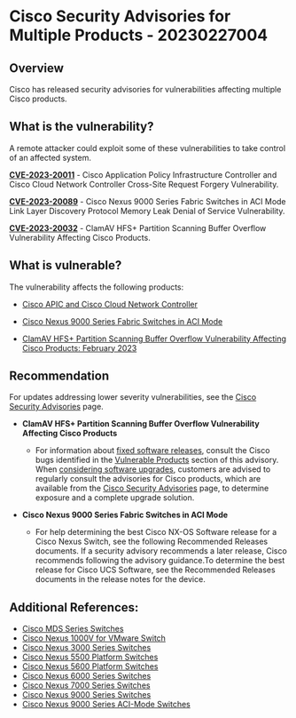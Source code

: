 # Cisco Security Advisories for Multiple Products - 20230227004

## Overview
Cisco has released security advisories for vulnerabilities affecting multiple Cisco products.  



## What is the vulnerability?
A remote attacker could exploit some of these vulnerabilities to take control of an affected system.

[**CVE-2023-20011**](https://cve.mitre.org/cgi-bin/cvename.cgi?name=CVE-2023-20011) - Cisco Application Policy Infrastructure Controller and Cisco Cloud Network Controller Cross-Site Request Forgery Vulnerability.

[**CVE-2023-20089**](https://cve.mitre.org/cgi-bin/cvename.cgi?name=CVE-2023-20089) - Cisco Nexus 9000 Series Fabric Switches in ACI Mode Link Layer Discovery Protocol Memory Leak Denial of Service Vulnerability.

[**CVE-2023-20032**](https://cve.mitre.org/cgi-bin/cvename.cgi?name=CVE-2023-20032) - ClamAV HFS+ Partition Scanning Buffer Overflow Vulnerability Affecting Cisco Products.


## What is vulnerable? 
The vulnerability affects the following products:
- [Cisco APIC and Cisco Cloud Network Controller](https://sec.cloudapps.cisco.com/security/center/content/CiscoSecurityAdvisory/cisco-sa-capic-csrfv-DMx6KSwV)

- [Cisco Nexus 9000 Series Fabric Switches in ACI Mode](https://sec.cloudapps.cisco.com/security/center/content/CiscoSecurityAdvisory/cisco-sa-aci-lldp-dos-ySCNZOpX)

- [ClamAV HFS+ Partition Scanning Buffer Overflow Vulnerability Affecting Cisco Products: February 2023](https://sec.cloudapps.cisco.com/security/center/content/CiscoSecurityAdvisory/cisco-sa-clamav-q8DThCy)

## Recommendation
For updates addressing lower severity vulnerabilities, see the [Cisco Security Advisories](https://tools.cisco.com/security/center/publicationListing.x) page.

- **ClamAV HFS+ Partition Scanning Buffer Overflow Vulnerability Affecting Cisco Products**
    - For information about [fixed software releases](https://sec.cloudapps.cisco.com/security/center/resources/security_vulnerability_policy.html#fixes), consult the Cisco bugs identified in the [Vulnerable Products](https://sec.cloudapps.cisco.com/security/center/content/CiscoSecurityAdvisory/cisco-sa-clamav-q8DThCy#vp) section of this advisory.
    When [considering software upgrades](https://sec.cloudapps.cisco.com/security/center/resources/security_vulnerability_policy.html#fixes), customers are advised to regularly consult the advisories for Cisco products, which are available from the [Cisco Security Advisories](https://www.cisco.com/go/psirt) page, to determine exposure and a complete upgrade solution.

- **Cisco Nexus 9000 Series Fabric Switches in ACI Mode**
   - For help determining the best Cisco NX-OS Software release for a Cisco Nexus Switch, see the following Recommended Releases documents. If a security advisory recommends a later release, Cisco recommends following the advisory guidance.To determine the best release for Cisco UCS Software, see the Recommended Releases documents in the release notes for the device.

## Additional References:
* [Cisco MDS Series Switches](https://www.cisco.com/c/en/us/td/docs/switches/datacenter/mds9000/sw/b_MDS_NX-OS_Recommended_Releases.html)
* [Cisco Nexus 1000V for VMware Switch](http://www.cisco.com/c/en/us/td/docs/switches/datacenter/nexus1000/sw/recommended_releases/b_Cisco_N1KV_VMware_MinRecommendedReleases.html)
* [Cisco Nexus 3000 Series Switches](http://www.cisco.com/c/en/us/td/docs/switches/datacenter/nexus3000/sw/recommended_release/b_Minimum_and_Recommended_Cisco_NX-OS_Releases_for_Cisco_Nexus_3000_Series_Switches.html)
* [Cisco Nexus 5500 Platform Switches](http://www.cisco.com/c/en/us/td/docs/switches/datacenter/nexus5500/sw/release/recommended_releases/n5500_recommended_nx-os_releases.html)
* [Cisco Nexus 5600 Platform Switches](https://www.cisco.com/c/en/us/td/docs/switches/datacenter/nexus5600/sw/release/recommended_releases/n5600_recommended_nx-os_releases.html)
* [Cisco Nexus 6000 Series Switches](http://www.cisco.com/c/en/us/td/docs/switches/datacenter/nexus6000/sw/release/recommended_releases/recommended_nx-os_releases.html)
* [Cisco Nexus 7000 Series Switches](http://www.cisco.com/c/en/us/td/docs/switches/datacenter/sw/nx-os/recommended_releases/recommended_nx-os_releases.html)
* [Cisco Nexus 9000 Series Switches](http://www.cisco.com/c/en/us/td/docs/switches/datacenter/nexus9000/sw/recommended_release/b_Minimum_and_Recommended_Cisco_NX-OS_Releases_for_Cisco_Nexus_9000_Series_Switches.html)
* [Cisco Nexus 9000 Series ACI-Mode Switches](https://www.cisco.com/c/en/us/td/docs/switches/datacenter/aci/apic/sw/recommended-release/b_Recommended_Cisco_ACI_Releases.html)

    